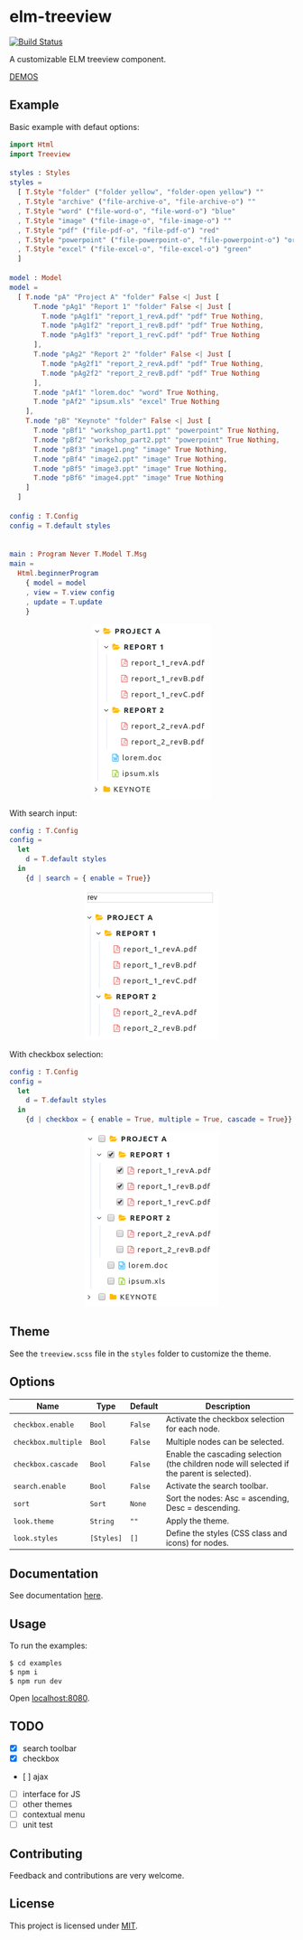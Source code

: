 # elm-treeview

[![Build Status](https://travis-ci.org/gribouille/elm-treeview.svg?branch=master)](https://travis-ci.org/gribouille/elm-treeview)

A customizable ELM treeview component. 

[DEMOS](https://gribouille.github.io/demos/elm-treeview/latest/)


## Example

Basic example with defaut options:

```elm
import Html
import Treeview

styles : Styles
styles = 
  [ T.Style "folder" ("folder yellow", "folder-open yellow") ""
  , T.Style "archive" ("file-archive-o", "file-archive-o") ""
  , T.Style "word" ("file-word-o", "file-word-o") "blue"
  , T.Style "image" ("file-image-o", "file-image-o") ""
  , T.Style "pdf" ("file-pdf-o", "file-pdf-o") "red"
  , T.Style "powerpoint" ("file-powerpoint-o", "file-powerpoint-o") "orange"
  , T.Style "excel" ("file-excel-o", "file-excel-o") "green"
  ]

model : Model
model = 
  [ T.node "pA" "Project A" "folder" False <| Just [
      T.node "pAg1" "Report 1" "folder" False <| Just [
        T.node "pAg1f1" "report_1_revA.pdf" "pdf" True Nothing,
        T.node "pAg1f2" "report_1_revB.pdf" "pdf" True Nothing,
        T.node "pAg1f3" "report_1_revC.pdf" "pdf" True Nothing
      ],
      T.node "pAg2" "Report 2" "folder" False <| Just [
        T.node "pAg2f1" "report_2_revA.pdf" "pdf" True Nothing,
        T.node "pAg2f2" "report_2_revB.pdf" "pdf" True Nothing
      ],
      T.node "pAf1" "lorem.doc" "word" True Nothing,
      T.node "pAf2" "ipsum.xls" "excel" True Nothing
    ],
    T.node "pB" "Keynote" "folder" False <| Just [
      T.node "pBf1" "workshop_part1.ppt" "powerpoint" True Nothing,
      T.node "pBf2" "workshop_part2.ppt" "powerpoint" True Nothing,
      T.node "pBf3" "image1.png" "image" True Nothing,
      T.node "pBf4" "image2.ppt" "image" True Nothing,
      T.node "pBf5" "image3.ppt" "image" True Nothing,
      T.node "pBf6" "image4.ppt" "image" True Nothing
    ]
  ]

config : T.Config
config = T.default styles


main : Program Never T.Model T.Msg 
main =
  Html.beginnerProgram
    { model = model
    , view = T.view config
    , update = T.update 
    }
```

<p align="center"><img src="./ex1.png" /></p>


With search input:

```elm
config : T.Config
config = 
  let
    d = T.default styles
  in
    {d | search = { enable = True}}
```

<p align="center"><img src="./ex2.png" /></p>

With checkbox selection:

```elm
config : T.Config
config = 
  let
    d = T.default styles
  in
    {d | checkbox = { enable = True, multiple = True, cascade = True}}
```

<p align="center"><img src="./ex3.png" /></p>


## Theme

See the `treeview.scss` file in the `styles` folder to customize the theme.

## Options

| Name                | Type       | Default | Description                                                                                 |
| ------------------- | ---------- | ------- | ------------------------------------------------------------------------------------------- |
| `checkbox.enable`   | `Bool`     | `False` | Activate the checkbox selection for each node.                                              |
| `checkbox.multiple` | `Bool`     | `False` | Multiple nodes can be selected.                                                             |
| `checkbox.cascade`  | `Bool`     | `False` | Enable the cascading selection (the children node will selected if the parent is selected). |
| `search.enable`     | `Bool`     | `False` | Activate the search toolbar.                                                                |
| `sort`              | `Sort`     | `None`  | Sort the nodes: Asc = ascending, Desc = descending.                                         |
| `look.theme`   | `String`   | `""`    | Apply the theme.                                                                            |
| `look.styles`  | `[Styles]` | `[]`    | Define the styles (CSS class and icons) for nodes.                                          |

## Documentation

See documentation [here](http://package.elm-lang.org/packages/gribouille/elm-treeview/latest).

## Usage

To run the examples:
```shell
$ cd examples
$ npm i
$ npm run dev
```
Open [localhost:8080](http://localhost:8080).


## TODO
- [x] search toolbar
- [x] checkbox
- [ ] ajax
- [ ] interface for JS
- [ ] other themes 
- [ ] contextual menu
- [ ] unit test

## Contributing

Feedback and contributions are very welcome.


## License

This project is licensed under [MIT](./LICENSE).
